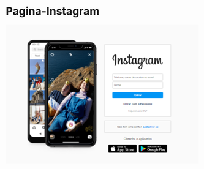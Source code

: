 # Pagina-Instagram


<img src="https://github.com/ItaloTambacha/Pagina-Instagran/blob/master/img/Pagina%20Instagram.png?raw=true"/>
